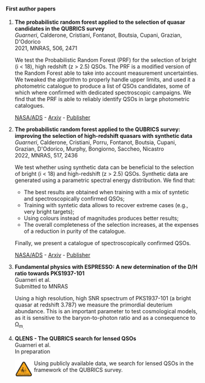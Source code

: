 #### First author papers

1. **The probabilistic random forest applied to the selection of quasar candidates in the QUBRICS survey**  
    *Guarneri*, Calderone, Cristiani, Fontanot, Boutsia, Cupani, Grazian, D'Odorico  
    2021, MNRAS, 506, 2471  

    We test the Probabilistic Random Forest (PRF) for the selection of bright (i < 18), high redshift (z > 2.5) QSOs. The PRF is a modified version of the Random Forest able to take into account measurement uncertainties. We tweaked the algorithm to properly handle upper limits, and used it a photometric catalogue to produce a list of QSOs candidates, some of which where confirmed with dedicated spectroscopic campaigns. We find that the PRF is able to reliably identify QSOs in large photometric catalogues.

    [NASA/ADS](https://ui.adsabs.harvard.edu/abs/2021MNRAS.506.2471G/abstract) - [Arxiv](https://arxiv.org/pdf/2106.12990.pdf) - [Publisher](https://academic.oup.com/mnras/article/506/2/2471/6313316)

2. **The probabilistic random forest applied to the QUBRICS survey: improving the selection of high-redshift quasars with synthetic data**  
    *Guarneri*, Calderone, Cristiani, Porru, Fontanot, Boutsia, Cupani, Grazian, D'Odorico, Murphy, Bongiorno, Saccheo, Nicastro  
    2022, MNRAS, 517, 2436  

    We test whether using synthetic data can be beneficial to the selection of bright (i < 18) and high-redshift (z > 2.5) QSOs. Synthetic data are generated using a parametric spectral energy distribution. We find that:  
    - The best results are obtained when training with a mix of syntetic and spectroscopically confirmed QSOs;  
    - Training with syntetic data allows to recover extreme cases (e.g., very bright targets);  
    - Using colours instead of magnitudes produces better results;  
    - The overall completeness of the selection increases, at the expenses of a reduction in purity of the catalogue.  

    Finally, we present a catalogue of spectroscopically confirmed QSOs.  

    [NASA/ADS](https://ui.adsabs.harvard.edu/abs/2022MNRAS.517.2436G/abstract) - [Arxiv](https://arxiv.org/pdf/2209.07257.pdf) - [Publisher](https://academic.oup.com/mnras/article/517/2/2436/6747158)  

3. **Fundamental physics with ESPRESSO: A new determination of the D/H ratio towards PKS1937-101**  
    Guarneri et al.  
    Submitted to MNRAS  

    Using a high resolution, high SNR spsectrum of PKS1937-101 (a bright quasar at redshift 3.787) we measure the primordial deuterium abundance. This is an important parameter to test cosmological models, as it is sensitive to the baryon-to-photon ratio and as a consequence to Ω<sub>m<sub>.

4. **QLENS - The QUBRICS search for lensed QSOs**  
    Guarneri et al.  
    In preparation  

    <img align="left" src="/assets/img/wip.png" alt="Work In Progress Icon from clipartmax.com"> Using publicly available data, we search for lensed QSOs in the framework of the QUBRICS survey.